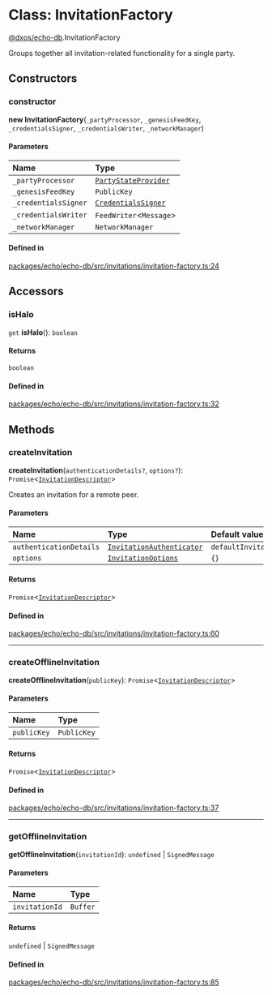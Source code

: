 # Class: InvitationFactory

[@dxos/echo-db](../modules/dxos_echo_db.md).InvitationFactory

Groups together all invitation-related functionality for a single party.

## Constructors

### constructor

**new InvitationFactory**(`_partyProcessor`, `_genesisFeedKey`, `_credentialsSigner`, `_credentialsWriter`, `_networkManager`)

#### Parameters

| Name | Type |
| :------ | :------ |
| `_partyProcessor` | [`PartyStateProvider`](../interfaces/dxos_echo_db.PartyStateProvider.md) |
| `_genesisFeedKey` | `PublicKey` |
| `_credentialsSigner` | [`CredentialsSigner`](dxos_echo_db.CredentialsSigner.md) |
| `_credentialsWriter` | `FeedWriter`<`Message`\> |
| `_networkManager` | `NetworkManager` |

#### Defined in

[packages/echo/echo-db/src/invitations/invitation-factory.ts:24](https://github.com/dxos/dxos/blob/db8188dae/packages/echo/echo-db/src/invitations/invitation-factory.ts#L24)

## Accessors

### isHalo

`get` **isHalo**(): `boolean`

#### Returns

`boolean`

#### Defined in

[packages/echo/echo-db/src/invitations/invitation-factory.ts:32](https://github.com/dxos/dxos/blob/db8188dae/packages/echo/echo-db/src/invitations/invitation-factory.ts#L32)

## Methods

### createInvitation

**createInvitation**(`authenticationDetails?`, `options?`): `Promise`<[`InvitationDescriptor`](dxos_echo_db.InvitationDescriptor.md)\>

Creates an invitation for a remote peer.

#### Parameters

| Name | Type | Default value |
| :------ | :------ | :------ |
| `authenticationDetails` | [`InvitationAuthenticator`](../interfaces/dxos_echo_db.InvitationAuthenticator.md) | `defaultInvitationAuthenticator` |
| `options` | [`InvitationOptions`](../interfaces/dxos_echo_db.InvitationOptions.md) | `{}` |

#### Returns

`Promise`<[`InvitationDescriptor`](dxos_echo_db.InvitationDescriptor.md)\>

#### Defined in

[packages/echo/echo-db/src/invitations/invitation-factory.ts:60](https://github.com/dxos/dxos/blob/db8188dae/packages/echo/echo-db/src/invitations/invitation-factory.ts#L60)

___

### createOfflineInvitation

**createOfflineInvitation**(`publicKey`): `Promise`<[`InvitationDescriptor`](dxos_echo_db.InvitationDescriptor.md)\>

#### Parameters

| Name | Type |
| :------ | :------ |
| `publicKey` | `PublicKey` |

#### Returns

`Promise`<[`InvitationDescriptor`](dxos_echo_db.InvitationDescriptor.md)\>

#### Defined in

[packages/echo/echo-db/src/invitations/invitation-factory.ts:37](https://github.com/dxos/dxos/blob/db8188dae/packages/echo/echo-db/src/invitations/invitation-factory.ts#L37)

___

### getOfflineInvitation

**getOfflineInvitation**(`invitationId`): `undefined` \| `SignedMessage`

#### Parameters

| Name | Type |
| :------ | :------ |
| `invitationId` | `Buffer` |

#### Returns

`undefined` \| `SignedMessage`

#### Defined in

[packages/echo/echo-db/src/invitations/invitation-factory.ts:85](https://github.com/dxos/dxos/blob/db8188dae/packages/echo/echo-db/src/invitations/invitation-factory.ts#L85)
